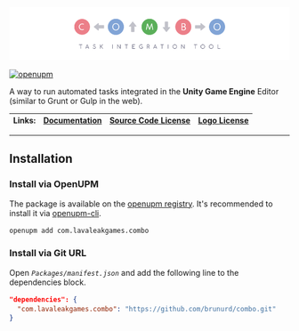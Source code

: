 ![Combo: Task Integration Tool][logo]

[![openupm]][oupm]  

A way to run automated tasks integrated in the **Unity Game Engine** Editor (similar to Grunt or Gulp in the web).  

|**Links:**|[Documentation][doc]|[Source Code License][license]|[Logo License][logo-license]|
|-|-|-|-|
---

## **Installation**

### **Install via OpenUPM**

  The package is available on the [openupm registry](https://openupm.com). It's recommended to install it via [openupm-cli](https://github.com/openupm/openupm-cli).

  ```bash
  openupm add com.lavaleakgames.combo
  ```
### **Install via Git URL**

  Open *`Packages/manifest.json`* and add the following line to the dependencies block.

```json
"dependencies": {
  "com.lavaleakgames.combo": "https://github.com/brunurd/combo.git"
}
```

[doc]: Documentation.md
[openupm]: https://img.shields.io/npm/v/com.lavaleakgames.combo?label=openupm&registry_uri=https://package.openupm.com
[logo]: Editor/Images/Logo/Combo-Logo-Banner_CC-BY-ND_by-Bruno-Araujo.png
[logo-license]: Editor/Images/Logo/LICENSE.md
[license]: LICENSE.md
[oupm]: https://openupm.com/packages/com.lavaleakgames.combo/
